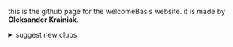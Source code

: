 this is the github page for the welcomeBasis website. it is made by **Oleksander Krainiak**.

<details>
<summary> suggest new clubs</summary>
Coming soon!
  (probably never)
</details>
